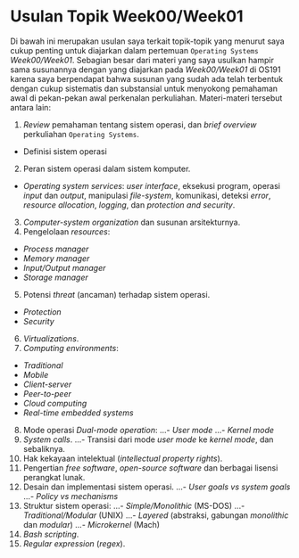 # Usulan Topik Week00/Week01

Di bawah ini merupakan usulan saya terkait topik-topik yang menurut saya cukup penting untuk diajarkan dalam pertemuan `Operating Systems` *Week00/Week01*. Sebagian besar dari materi yang saya usulkan hampir sama susunannya dengan yang diajarkan pada *Week00/Week01* di OS191 karena saya berpendapat bahwa susunan yang sudah ada telah terbentuk dengan cukup sistematis dan substansial untuk menyokong pemahaman awal di pekan-pekan awal perkenalan perkuliahan. Materi-materi tersebut antara lain:
1. *Review* pemahaman tentang sistem operasi, dan *brief overview* perkuliahan `Operating Systems`.
- Definisi sistem operasi
2. Peran sistem operasi dalam sistem komputer.
- *Operating system services*: *user interface*, eksekusi program, operasi *input* dan *output*, manipulasi *file-system*, komunikasi, deteksi *error*, *resource allocation*, *logging*, dan *protection and security*. 
3. *Computer-system organization* dan susunan arsitekturnya.
4. Pengelolaan *resources*:
- *Process manager*
- *Memory manager*
- *Input/Output manager*
- *Storage manager*
5. Potensi *threat* (ancaman) terhadap sistem operasi.
- *Protection*
- *Security*
6. *Virtualizations*.
7. *Computing environments*:
- *Traditional*
- *Mobile*
- *Client-server*
- *Peer-to-peer*
- *Cloud computing*
- *Real-time embedded systems*
8. Mode operasi *Dual-mode operation*:
...- *User mode*
...- *Kernel mode*
9. *System calls*.
...- Transisi dari mode *user mode* ke *kernel mode*, dan sebaliknya.
10. Hak kekayaan intelektual (*intellectual property rights*).
11. Pengertian *free software*, *open-source software* dan berbagai lisensi perangkat lunak.
12. Desain dan implementasi sistem operasi.
...- *User goals vs system goals*
...- *Policy vs mechanisms*
13. Struktur sistem operasi:
...- *Simple/Monolithic* (MS-DOS)
...- *Traditional/Modular* (UNIX)
...- *Layered* (abstraksi, gabungan *monolithic* dan *modular*)
...- *Microkernel* (Mach)
14. *Bash scripting*.
15. *Regular expression* (*regex*). 